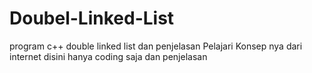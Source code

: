 # Doubel-Linked-List
program c++ double linked list dan penjelasan
Pelajari Konsep nya dari internet disini hanya coding saja dan penjelasan
